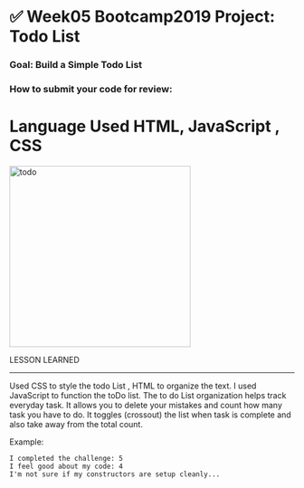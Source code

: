 # ✅ Week05 Bootcamp2019 Project: Todo List

### Goal: Build a Simple Todo List

### How to submit your code for review:

# Language Used HTML, JavaScript , CSS 

<img width="320" alt="todo" src="https://user-images.githubusercontent.com/101997718/172076166-e21e89df-0fc3-4a15-8413-b2f727560a26.png">

LESSON LEARNED
__________________________________

Used CSS to style the todo List , HTML to organize the text. I used JavaScript to function the toDo list. The to do List organization helps track everyday task. It allows you to delete your mistakes and count how many task you have to do. It toggles (crossout) the list when task is complete and also take away from the total count. 

Example:
```
I completed the challenge: 5
I feel good about my code: 4
I'm not sure if my constructors are setup cleanly...
```
